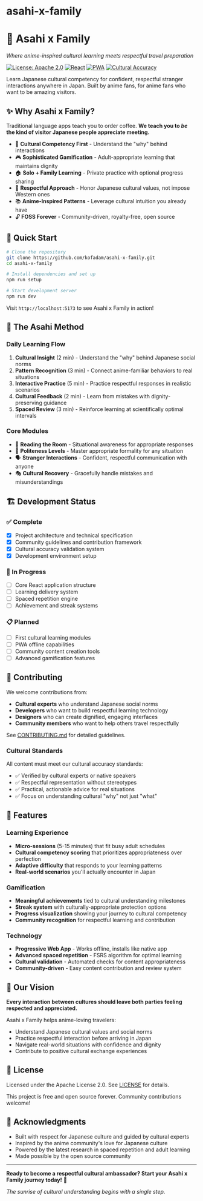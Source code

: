 # asahi-x-family
# 🌅 Asahi x Family

*Where anime-inspired cultural learning meets respectful travel preparation*

[![License: Apache 2.0](https://img.shields.io/badge/License-Apache%202.0-blue.svg)](https://opensource.org/licenses/Apache-2.0)
[![React](https://img.shields.io/badge/React-18.2+-61dafb.svg)](https://reactjs.org/)
[![PWA](https://img.shields.io/badge/PWA-enabled-purple.svg)](https://web.dev/progressive-web-apps/)
[![Cultural Accuracy](https://img.shields.io/badge/Cultural%20Accuracy-Verified-green.svg)](#cultural-standards)

Learn Japanese cultural competency for confident, respectful stranger interactions anywhere in Japan. Built by anime fans, for anime fans who want to be amazing visitors.

## ✨ Why Asahi x Family?

Traditional language apps teach you to order coffee. **We teach you to *be* the kind of visitor Japanese people appreciate meeting.**

- 🎯 **Cultural Competency First** - Understand the "why" behind interactions
- 🎮 **Sophisticated Gamification** - Adult-appropriate learning that maintains dignity  
- 🏠 **Solo + Family Learning** - Private practice with optional progress sharing
- 🌸 **Respectful Approach** - Honor Japanese cultural values, not impose Western ones
- 📚 **Anime-Inspired Patterns** - Leverage cultural intuition you already have
- 🔓 **FOSS Forever** - Community-driven, royalty-free, open source

## 🚀 Quick Start

```bash
# Clone the repository
git clone https://github.com/kofadam/asahi-x-family.git
cd asahi-x-family

# Install dependencies and set up
npm run setup

# Start development server
npm run dev
```

Visit `http://localhost:5173` to see Asahi x Family in action!

## 🎌 The Asahi Method

### Daily Learning Flow
1. **Cultural Insight** (2 min) - Understand the "why" behind Japanese social norms
2. **Pattern Recognition** (3 min) - Connect anime-familiar behaviors to real situations  
3. **Interactive Practice** (5 min) - Practice respectful responses in realistic scenarios
4. **Cultural Feedback** (2 min) - Learn from mistakes with dignity-preserving guidance
5. **Spaced Review** (3 min) - Reinforce learning at scientifically optimal intervals

### Core Modules
- 📖 **Reading the Room** - Situational awareness for appropriate responses
- 🙏 **Politeness Levels** - Master appropriate formality for any situation
- 🗣️ **Stranger Interactions** - Confident, respectful communication with anyone
- 🎭 **Cultural Recovery** - Gracefully handle mistakes and misunderstandings

## 🏗️ Development Status

### ✅ Complete
- [x] Project architecture and technical specification
- [x] Community guidelines and contribution framework
- [x] Cultural accuracy validation system
- [x] Development environment setup

### 🚧 In Progress
- [ ] Core React application structure
- [ ] Learning delivery system
- [ ] Spaced repetition engine
- [ ] Achievement and streak systems

### 📋 Planned
- [ ] First cultural learning modules
- [ ] PWA offline capabilities  
- [ ] Community content creation tools
- [ ] Advanced gamification features

## 🤝 Contributing

We welcome contributions from:
- **Cultural experts** who understand Japanese social norms
- **Developers** who want to build respectful learning technology
- **Designers** who can create dignified, engaging interfaces
- **Community members** who want to help others travel respectfully

See [CONTRIBUTING.md](CONTRIBUTING.md) for detailed guidelines.

### Cultural Standards

All content must meet our cultural accuracy standards:
- ✅ Verified by cultural experts or native speakers
- ✅ Respectful representation without stereotypes
- ✅ Practical, actionable advice for real situations
- ✅ Focus on understanding cultural "why" not just "what"

## 📱 Features

### Learning Experience
- **Micro-sessions** (5-15 minutes) that fit busy adult schedules
- **Cultural competency scoring** that prioritizes appropriateness over perfection
- **Adaptive difficulty** that responds to your learning patterns
- **Real-world scenarios** you'll actually encounter in Japan

### Gamification  
- **Meaningful achievements** tied to cultural understanding milestones
- **Streak system** with culturally-appropriate protection options
- **Progress visualization** showing your journey to cultural competency
- **Community recognition** for respectful learning and contribution

### Technology
- **Progressive Web App** - Works offline, installs like native app
- **Advanced spaced repetition** - FSRS algorithm for optimal learning
- **Cultural validation** - Automated checks for content appropriateness
- **Community-driven** - Easy content contribution and review system

## 🌟 Our Vision

**Every interaction between cultures should leave both parties feeling respected and appreciated.**

Asahi x Family helps anime-loving travelers:
- Understand Japanese cultural values and social norms
- Practice respectful interaction before arriving in Japan
- Navigate real-world situations with confidence and dignity
- Contribute to positive cultural exchange experiences

## 📄 License

Licensed under the Apache License 2.0. See [LICENSE](LICENSE) for details.

This project is free and open source forever. Community contributions welcome!

## 🙏 Acknowledgments

- Built with respect for Japanese culture and guided by cultural experts
- Inspired by the anime community's love for Japanese culture
- Powered by the latest research in spaced repetition and adult learning
- Made possible by the open source community

---

**Ready to become a respectful cultural ambassador? Start your Asahi x Family journey today!** 🌅

*The sunrise of cultural understanding begins with a single step.*